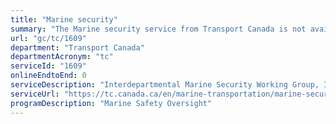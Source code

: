```yaml
---
title: "Marine security"
summary: "The Marine security service from Transport Canada is not available end-to-end online, according to the GC Service Inventory."
url: "gc/tc/1609"
department: "Transport Canada"
departmentAcronym: "tc"
serviceId: "1609"
onlineEndtoEnd: 0
serviceDescription: "Interdepartmental Marine Security Working Group, Integrated Cargo Security Strategy, Marine Transportation Security Clearance Program."
serviceUrl: "https://tc.canada.ca/en/marine-transportation/marine-security/marine-security"
programDescription: "Marine Safety Oversight"
---
```

